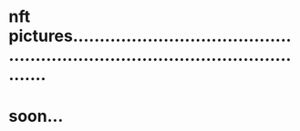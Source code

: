 # nft pictures.....................................................................................................
# soon...
